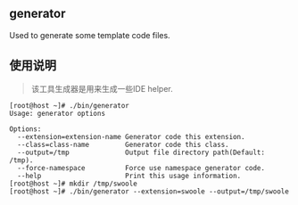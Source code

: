 ## generator
Used to generate some template code files.

## 使用说明
> 该工具生成器是用来生成一些IDE helper.
```
[root@host ~]# ./bin/generator
Usage: generator options
  
Options:
  --extension=extension-name Generator code this extension.
  --class=class-name         Generator code this class.
  --output=/tmp              Output file directory path(Default: /tmp).
  --force-namespace          Force use namespace generator code.
  --help                     Print this usage information.
[root@host ~]# mkdir /tmp/swoole
[root@host ~]# ./bin/generator --extension=swoole --output=/tmp/swoole
```

